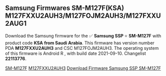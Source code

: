 <h2>Samsung Firmwares SM-M127F(KSA) M127FXXU2AUH3/M127FOJM2AUH3/M127FXXU2AUG1</h2>
Download the Samsung firmware for the ✅ <strong>Samsung SSP </strong> ⭐ <strong>SM-M127F</strong> with product code <strong>KSA</strong> <strong> from Saudi Arabia</strong>. This firmware has version number PDA <strong>M127FXXU2AUH3</strong> and CSC M127FOJM2AUH3. The operating system of this firmware is Android R , with build date 2021-09-10. Changelist <strong>22113776</strong>.


[SM-M127F](https://samfirm.shop/samsung/model/SM-M127F)
[M127FXXU2AUH3](https://samfirm.shop/samsung/pda/M127FXXU2AUH3)
[Download Firmware Samsung SSP SM-M127F](https://samfirm.shop/samsung/firmware/455829)

